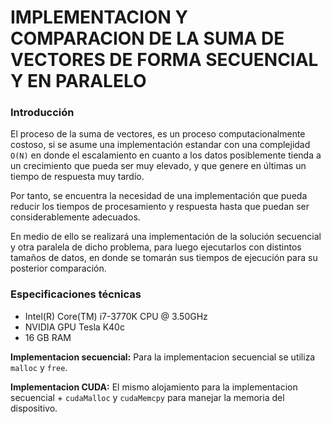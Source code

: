 # IMPLEMENTACION Y COMPARACION DE LA SUMA DE VECTORES DE FORMA SECUENCIAL Y  EN PARALELO



### Introducción

El proceso de la suma de vectores, es un proceso computacionalmente costoso, si se asume una implementación estandar con una complejidad `O(N)` en donde el escalamiento en cuanto a los datos posiblemente tienda a un crecimiento que pueda ser muy elevado, y que genere en últimas un tiempo de respuesta muy tardío.

Por tanto, se encuentra  la necesidad de una implementación que pueda reducir los tiempos de procesamiento y respuesta hasta que puedan ser considerablemente adecuados.

En medio de ello se realizará una implementación de la solución secuencial y otra paralela de dicho problema, para luego ejecutarlos con distintos tamaños de datos, en donde se tomarán sus tiempos de ejecución para su posterior comparación.

### Especificaciones técnicas

- Intel(R) Core(TM) i7-3770K CPU @ 3.50GHz
- NVIDIA GPU Tesla K40c
- 16 GB RAM

**Implementacion secuencial:** Para la implementacion secuencial se utiliza `malloc` y `free`.

**Implementacion CUDA:** El mismo alojamiento para la implementacion secuencial + `cudaMalloc` y `cudaMemcpy` para manejar la memoria del dispositivo.
